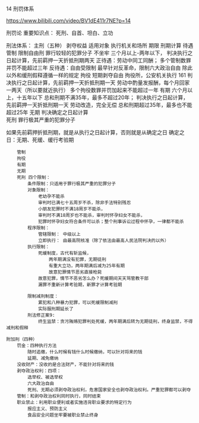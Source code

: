 14 刑罚体系

https://www.bilibili.com/video/BV1dE411r7NE?p=14

刑罚论
重要知识点：
	死刑、自首、坦白、立功

刑法体系：
	主刑（五种）	剥夺权益	适用对象	执行机关和场所	期限	刑期计算	待遇
	管制	限制自由刑	罪行较轻的犯罪分子	不坐牢	三个月以上-两年以下，	判决执行之日起计算，先前羁押一天折抵刑期两天	正待遇：劳动中同工同酬；
					多个管制数罪并罚不能超过三年		反待遇：自由受限制
							最早针对反革命，限制六大政治自由
							除此以外和缓刑假释遵循一样的规定
	拘役	短期剥夺自由		拘役所，公安机关执行	161	判决执行之日起计算，先前羁押一天折抵刑期一天	劳动中酌量发报酬，每个月回家一两天（所以要就近执行）
					多个拘役数罪并罚加起来不能超过一年
	有期			六个月以上，十五年以下	总和刑期不满35年，最多不超过20年；	判决执行之日起计算，先前羁押一天折抵刑期一天	劳动改造，完全无偿
					总和刑期超过35年，最多也不能超过25年
	无期					判决确定之日起计算	
	死刑		罪行极其严重的犯罪分子				
		
如果先前羁押折抵刑期，就是从执行之日起计算，否则就是从确定之日
确定之日：无期、死缓、缓行考验期
		
		管制
		拘役
		有期
		无期
		死刑 四个限制：
			条件限制：只适用于罪行极其严重的犯罪分子
			对象限制：
				老幼孕不能杀
				审判时已满七十五周岁不杀，除非手法特别残忍
				小朋友犯罪时不满18周岁不能杀，
				审判时不满18周岁也不能杀，审判时怀孕妇女不能杀，
				犯罪时怀孕妇女符合条件可以杀；整个刑事诉讼过程中怀孕，一律都不能杀
			程序限制：
				管辖限制： 中级以上
				立即执行： 由最高院核准（除了依法由最高人民法院判决的以外）
			执行限制：
				死缓制度，古代有斩监候，
					两年期满没有犯罪，无期徒刑
					有重大立功，两年期满后减为25年有期
					故意犯罪情节恶劣直接枪毙
				故意犯罪，情节不恶劣怎么办？死缓期间天天骂管教干部
				漏罪不重新计算考验期，新罪才计算考验期
				
			限制减刑制度：
				累犯和八种暴力犯罪，可以死缓限制减刑
				实际服刑期延长了
			刑法修正案9:
				终生监禁：贪污贿赂犯罪判处死缓，两年期满后转为无期徒刑，终身监禁，不得减刑和假释
				
	附加刑（四种）
		罚金：四种执行方法
			随时追缴，什么时候有钱什么时候缴纳，可以针对将来的钱
			延期、减免缴纳
		没收财产：没收的是合法财产，不能针对将来的钱
		剥夺政治权利：四项：
			选举权、被选举权
			六大政治自由
			死刑、无期必须剥夺政治权利，危害国家安全也剥夺政治权利。严重犯罪都可以剥夺
		管制：和剥夺政治权利同时执行，同时结束
		职业禁止：利用职业便利或者实施违背职业要求的特定行为
			报应主义、预防主义
			食品安全问题坐牢要被职业禁止终身
			
			 
		



